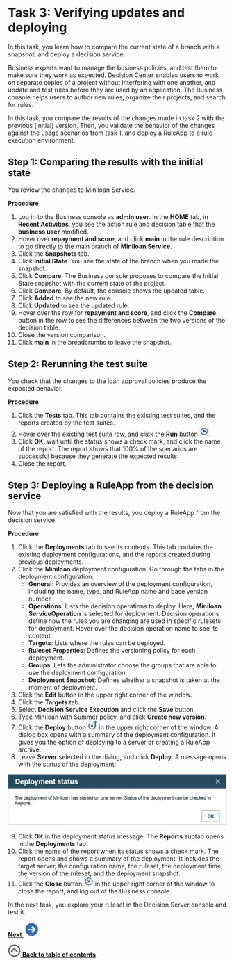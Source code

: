 # Task 3: Verifying updates and deploying

In this task, you learn how to compare the current state of a branch with a snapshot, and deploy a decision service.

Business experts want to manage the business policies, and test them to make sure they work as expected. Decision Center enables users to work on separate copies of a project without interfering with one another, and update and test rules before they are used by an application. The Business console helps users to author new rules, organize their projects, and search for rules.

In this task, you compare the results of the changes made in task 2 with the previous \(initial\) version. Then, you validate the behavior of the changes against the usage scenarios from task 1, and deploy a RuleApp to a rule execution environment.

## Step 1: Comparing the results with the initial state

You review the changes to Miniloan Service.

**Procedure**

1.   Log in to the Business console as **admin user**. In the **HOME** tab, in **Recent Activities**, you see the action rule and decision table that the **business user** modified.
2.   Hover over **repayment and score**, and click **main** in the rule description to go directly to the main branch of **Miniloan Service**.
3.   Click the **Snapshots** tab.
4.   Click **Initial State**. You see the state of the branch when you made the snapshot.
5.   Click **Compare**. The Business console proposes to compare the Initial State snapshot with the current state of the project.
6.   Click **Compare**. By default, the console shows the updated table.
7.   Click **Added** to see the new rule.
8.   Click **Updated** to see the updated rule.
9.   Hover over the row for **repayment and score**, and click the **Compare** button in the row to see the differences between the two versions of the decision table.
10.  Close the version comparison.
11.  Click **main** in the breadcrumbs to leave the snapshot.

## Step 2: Rerunning the test suite

You check that the changes to the loan approval policies produce the expected behavior.

**Procedure**

1.  Click the **Tests** tab. This tab contains the existing test suites, and the reports created by the test suites.
2.   Hover over the existing test suite row, and click the **Run** button ![Image shows the run button](../images/icon_run_testsuite.jpg).
3.   Click **OK**, wait until the status shows a check mark, and click the name of the report. The report shows that 100% of the scenarios are successful because they generate the expected results.
4.  Close the report.

## Step 3: Deploying a RuleApp from the decision service

Now that you are satisfied with the results, you deploy a RuleApp from the decision service.

**Procedure**

1.   Click the **Deployments** tab to see its contents. This tab contains the existing deployment configurations, and the reports created during previous deployments.
2.  Click the **Miniloan** deployment configuration. Go through the tabs in the deployment configuration:
    -   **General**: Provides an overview of the deployment configuration, including the name, type, and RuleApp name and base version number.
    -   **Operations**: Lists the decision operations to deploy. Here, **Miniloan ServiceOperation** is selected for deployment. Decision operations define how the rules you are changing are used in specific rulesets for deployment. Hover over the decision operation name to see its content.
    -   **Targets**: Lists where the rules can be deployed.
    -   **Ruleset Properties**: Defines the versioning policy for each deployment.
    -   **Groups**: Lets the administrator choose the groups that are able to use the deployment configuration.
    -   **Deployment Snapshot**: Defines whether a snapshot is taken at the moment of deployment.
3.  Click the **Edit** button in the upper right corner of the window.
4.  Click the **Targets** tab.
5.  Select **Decision Service Execution** and click the **Save** button.
6.  Type Miniloan with Summer policy, and click **Create new version**.
7.   Click the **Deploy** button ![""](../images/icon_deploy.jpg) in the upper right corner of the window. A dialog box opens with a summary of the deployment configuration. It gives you the option of deploying to a server or creating a RuleApp archive.
8.   Leave **Server** selected in the dialog, and click **Deploy**. A message opens with the status of the deployment:

 ![Image shows the status of the deployment.](../images/scrn_deploystatus.jpg)

9.   Click **OK** in the deployment status message. The **Reports** subtab opens in the **Deployments** tab.
10.  Click the name of the report when its status shows a check mark. The report opens and shows a summary of the deployment. It includes the target server, the configuration name, the ruleset, the deployment time, the version of the ruleset, and the deployment snapshot.
11.  Click the **Close** button ![The image shows the close button](../images/icon_cloud_deploy_close.jpg) in the upper right corner of the window to close the report, and log out of the Business console.

In the next task, you explore your ruleset in the Decision Server console and test it.

[**Next** ![Next icon](../images/next.jpg)](../topics/tut_icp_gs_test_ruleset_lsn.md)

[![](../images/home.jpg) **Back to table of contents**](../../README.md)
